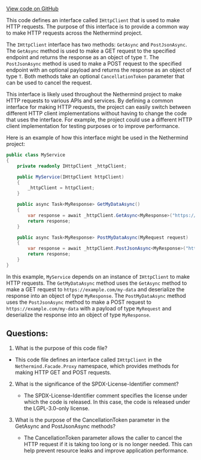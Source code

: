 [View code on GitHub](https://github.com/NethermindEth/nethermind/src/Nethermind/Nethermind.Facade/Proxy/IHttpClient.cs)

This code defines an interface called `IHttpClient` that is used to make HTTP requests. The purpose of this interface is to provide a common way to make HTTP requests across the Nethermind project. 

The `IHttpClient` interface has two methods: `GetAsync` and `PostJsonAsync`. The `GetAsync` method is used to make a GET request to the specified endpoint and returns the response as an object of type `T`. The `PostJsonAsync` method is used to make a POST request to the specified endpoint with an optional payload and returns the response as an object of type `T`. Both methods take an optional `CancellationToken` parameter that can be used to cancel the request.

This interface is likely used throughout the Nethermind project to make HTTP requests to various APIs and services. By defining a common interface for making HTTP requests, the project can easily switch between different HTTP client implementations without having to change the code that uses the interface. For example, the project could use a different HTTP client implementation for testing purposes or to improve performance.

Here is an example of how this interface might be used in the Nethermind project:

```csharp
public class MyService
{
    private readonly IHttpClient _httpClient;

    public MyService(IHttpClient httpClient)
    {
        _httpClient = httpClient;
    }

    public async Task<MyResponse> GetMyDataAsync()
    {
        var response = await _httpClient.GetAsync<MyResponse>("https://example.com/my-data");
        return response;
    }

    public async Task<MyResponse> PostMyDataAsync(MyRequest request)
    {
        var response = await _httpClient.PostJsonAsync<MyResponse>("https://example.com/my-data", request);
        return response;
    }
}
```

In this example, `MyService` depends on an instance of `IHttpClient` to make HTTP requests. The `GetMyDataAsync` method uses the `GetAsync` method to make a GET request to `https://example.com/my-data` and deserialize the response into an object of type `MyResponse`. The `PostMyDataAsync` method uses the `PostJsonAsync` method to make a POST request to `https://example.com/my-data` with a payload of type `MyRequest` and deserialize the response into an object of type `MyResponse`.
## Questions: 
 1. What is the purpose of this code file?
   - This code file defines an interface called `IHttpClient` in the `Nethermind.Facade.Proxy` namespace, which provides methods for making HTTP GET and POST requests.

2. What is the significance of the SPDX-License-Identifier comment?
   - The SPDX-License-Identifier comment specifies the license under which the code is released. In this case, the code is released under the LGPL-3.0-only license.

3. What is the purpose of the CancellationToken parameter in the GetAsync and PostJsonAsync methods?
   - The CancellationToken parameter allows the caller to cancel the HTTP request if it is taking too long or is no longer needed. This can help prevent resource leaks and improve application performance.
